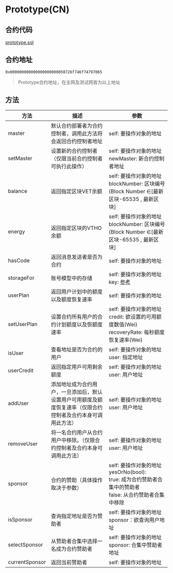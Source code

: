 # Prototype(CN)

## 合约代码
  
 [prototype.sol](https://github.com/vechain/thor/blob/master/builtin/gen/prototype.sol)
 
## 合约地址 
 
 `0x000000000000000000000050726f746f74797065`
>Prototype合约地址，在主网及测试网皆为以上地址

##  方法

|方法|描述| 参数|
|---|---|----|
|master|默认合约部署者为合约控制者，调用此方法将会返回合约控制者地址|self: 要操作对象的地址|
|setMaster|设置新的合约控制者（仅限当前合约控制者可执行此操作）|self: 要操作对象的地址<br>newMaster: 新合约控制者地址|
|balance|返回指定区块VET余额 |self: 要操作对象的地址<br>blockNumber: 区块编号(Block Number ∈[最新区块-65535 , 最新区块]|
|energy|返回指定区块的VTHO余额 |self: 要操作对象的地址<br>blockNumber: 区块编号(Block Number ∈[最新区块-65535 , 最新区块]|
|hasCode|返回消息发送者是否为合约 |self: 要操作对象的地址|
|storageFor|账号模型中的存储|self: 要操作对象的地址<br>key: [参考](https://solidity.readthedocs.io/en/latest/miscellaneous.html#layout-of-state-variables-in-storage)|
|userPlan|返回用户计划中的额度以及额度恢复速率|self: 要操作对象的地址|
|setUserPlan|设置合约所有用户的合约计划额度以及恢额度速率 |self: 要操作对象的地址<br>credit: 欲设置的可用额度数值(Wei)<br>recoveryRate: 每秒额度恢复速率(Wei)|
|isUser|查看地址是否为合约的用户 |self: 要操作对象的地址<br>user: 指定地址|
|userCredit|返回指定用戶可用剩余额度|self: 要操作对象的地址<br>user: 用户地址|
|addUser|添加地址成为合约用户，一旦添加后，默认设置用户可用额度及额度恢复速率（仅限合约控制者及合约本身可调用此方法）|self: 要操作对象的地址<br>user: 用户地址|
|removeUser|将一名合约用户从合约用户中移除。（仅限合约控制者及合约本身可调用此方法）|self: 要操作对象的地址<br>user: 用户地址|
|sponsor|合约的赞助（具体操作取决于参数） |self: 要操作对象的地址<br>yesOrNo(bool): <br>true: 成为合约赞助者合集中的赞助者 <br>false: 从合约赞助者合集中移除|
|isSponsor|查询指定地址是否为赞助者 |self: 要操作对象的地址<br>sponsor：欲查询用户地址|
|selectSponsor|从赞助者合集中选择一名成为合约赞助者|self: 要操作对象的地址<br>sponsor: 合集中赞助者地址|
|currentSponsor|返回当前赞助者|self: 要操作对象的地址|
